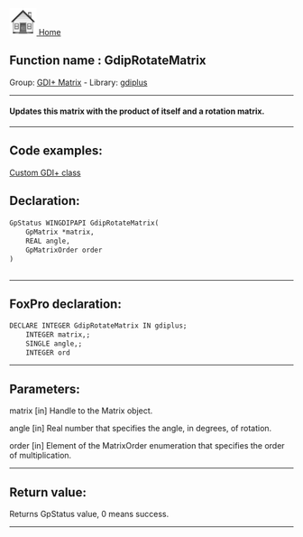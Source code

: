 [<img src="../../images/home.png"> Home ](https://github.com/VFPX/Win32API)  

## Function name : GdipRotateMatrix
Group: [GDI+ Matrix](../../functions_group.md#GDIplus_Matrix)  -  Library: [gdiplus](../../../libraries.md#gdiplus)  
***  


#### Updates this matrix with the product of itself and a rotation matrix.

***  


## Code examples:
[Custom GDI+ class](../../samples/sample_450.md)  

## Declaration:
```foxpro  
GpStatus WINGDIPAPI GdipRotateMatrix(
	GpMatrix *matrix,
	REAL angle,
	GpMatrixOrder order
)
  
```  
***  


## FoxPro declaration:
```foxpro  
DECLARE INTEGER GdipRotateMatrix IN gdiplus;
	INTEGER matrix,;
	SINGLE angle,;
	INTEGER ord  
```  
***  


## Parameters:
matrix
[in] Handle to the Matrix object.

angle
[in] Real number that specifies the angle, in degrees, of rotation.

order
[in] Element of the MatrixOrder enumeration that specifies the order of multiplication.  
***  


## Return value:
Returns GpStatus value, 0 means success.  
***  

